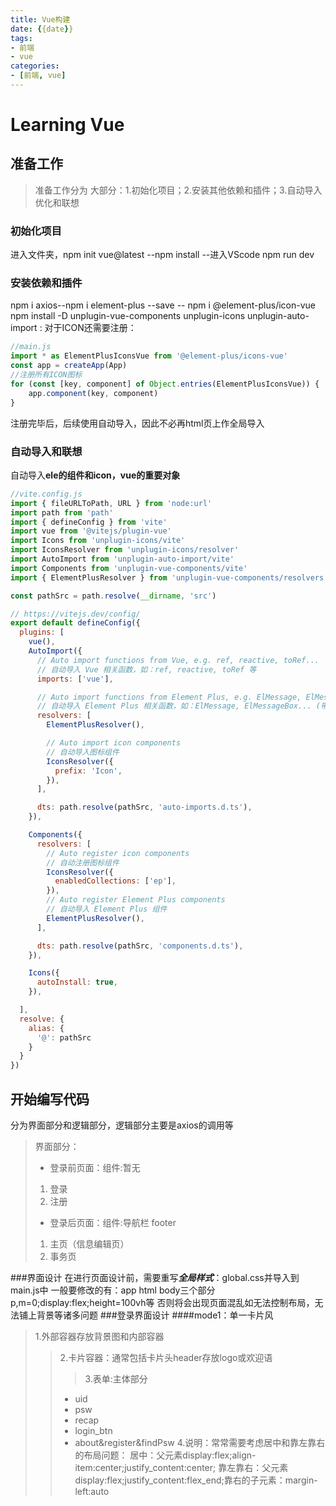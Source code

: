 ```yaml
---
title: Vue构建
date: {{date}}
tags:
- 前端
- vue
categories:
- [前端, vue]
---
```




# Learning Vue

## 准备工作
>准备工作分为 大部分：1.初始化项目；2.安装其他依赖和插件；3.自动导入优化和联想
### 初始化项目
进入文件夹，npm init vue@latest --npm install --进入VScode npm run dev
### 安装依赖和插件
npm i axios--npm i element-plus --save -- npm i @element-plus/icon-vue  
npm install -D unplugin-vue-components unplugin-icons unplugin-auto-import :
对于ICON还需要注册：
```js
//main.js
import * as ElementPlusIconsVue from '@element-plus/icons-vue'
const app = createApp(App)
//注册所有ICON图标
for (const [key, component] of Object.entries(ElementPlusIconsVue)) {
    app.component(key, component)
}
```
注册完毕后，后续使用自动导入，因此不必再html页上作全局导入
### 自动导入和联想
自动导入**ele的组件和icon，vue的重要对象**
```js
//vite.config.js
import { fileURLToPath, URL } from 'node:url'
import path from 'path'
import { defineConfig } from 'vite'
import vue from '@vitejs/plugin-vue'
import Icons from 'unplugin-icons/vite'
import IconsResolver from 'unplugin-icons/resolver'
import AutoImport from 'unplugin-auto-import/vite'
import Components from 'unplugin-vue-components/vite'
import { ElementPlusResolver } from 'unplugin-vue-components/resolvers'

const pathSrc = path.resolve(__dirname, 'src')

// https://vitejs.dev/config/
export default defineConfig({
  plugins: [
    vue(),
    AutoImport({
      // Auto import functions from Vue, e.g. ref, reactive, toRef...
      // 自动导入 Vue 相关函数，如：ref, reactive, toRef 等
      imports: ['vue'],

      // Auto import functions from Element Plus, e.g. ElMessage, ElMessageBox... (with style)
      // 自动导入 Element Plus 相关函数，如：ElMessage, ElMessageBox... (带样式)
      resolvers: [
        ElementPlusResolver(),

        // Auto import icon components
        // 自动导入图标组件
        IconsResolver({
          prefix: 'Icon',
        }),
      ],

      dts: path.resolve(pathSrc, 'auto-imports.d.ts'),
    }),

    Components({
      resolvers: [
        // Auto register icon components
        // 自动注册图标组件
        IconsResolver({
          enabledCollections: ['ep'],
        }),
        // Auto register Element Plus components
        // 自动导入 Element Plus 组件
        ElementPlusResolver(),
      ],

      dts: path.resolve(pathSrc, 'components.d.ts'),
    }),

    Icons({
      autoInstall: true,
    }),

  ],
  resolve: {
    alias: {
      '@': pathSrc
    }
  }
})
```

## 开始编写代码
分为界面部分和逻辑部分，逻辑部分主要是axios的调用等
>界面部分：
>+ 登录前页面：组件:暂无
>1. 登录
>2. 注册   
>+ 登录后页面：组件:导航栏 footer
>1. 主页（信息编辑页） 
>2. 事务页

###界面设计
在进行页面设计前，需要重写***全局样式***：global.css并导入到main.js中
一般要修改的有：app html body三个部分 p,m=0;display:flex;height=100vh等
否则将会出现页面混乱如无法控制布局，无法铺上背景等诸多问题
###登录界面设计
####mode1：单一卡片风
>1.外部容器存放背景图和内部容器
>>2.卡片容器：通常包括卡片头header存放logo或欢迎语
>>>3.表单:主体部分
>>+ uid
>>+ psw
>>+ recap
>>+ login_btn
>>+ about&register&findPsw
>4.说明：常常需要考虑居中和靠左靠右的布局问题：
>>居中：父元素display:flex;align-item:center;justify_content:center;
>>靠左靠右：父元素display:flex;justify_content:flex_end;靠右的子元素：margin-left:auto



